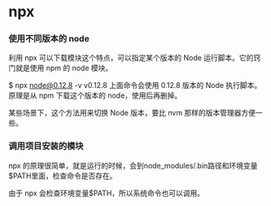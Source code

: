<!--
 * @Author: your name
 * @Date: 2019-12-19 20:14:52
 * @LastEditTime: 2019-12-19 20:15:53
 * @LastEditors: Please set LastEditors
 * @Description: In User Settings Edit
 * @FilePath: \EVO\咕噜咕噜\npx.md
 -->
 # npx
 
### 使用不同版本的 node
利用 npx 可以下载模块这个特点，可以指定某个版本的 Node 运行脚本。它的窍门就是使用 npm 的 node 模块。


$ npx node@0.12.8 -v
v0.12.8
上面命令会使用 0.12.8 版本的 Node 执行脚本。原理是从 npm 下载这个版本的 node，使用后再删掉。

某些场景下，这个方法用来切换 Node 版本，要比 nvm 那样的版本管理器方便一些。


### 调用项目安装的模块

npx 的原理很简单，就是运行的时候，会到node_modules/.bin路径和环境变量$PATH里面，检查命令是否存在。

由于 npx 会检查环境变量$PATH，所以系统命令也可以调用。